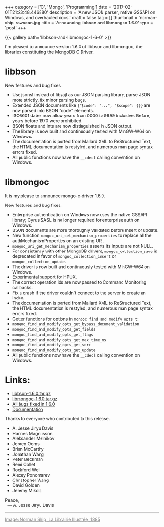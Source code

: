 +++
category = ['C', 'Mongo', 'Programming']
date = '2017-02-01T21:23:48.446880'
description = 'A new JSON parser, native GSSAPI on Windows, and overhauled docs.'
draft = false
tag = []
thumbnail = 'norman-ship-rawscan.jpg'
title = 'Announcing libbson and libmongoc 1.6.0'
type = 'post'
+++

{{< gallery path="libbson-and-libmongoc-1-6-0" >}}

I'm pleased to announce version 1.6.0 of libbson and libmongoc,
the libraries constituting the MongoDB C Driver.

# **libbson**

New features and bug fixes:

* Use jsonsl instead of libyajl as our JSON parsing library, parse JSON more
strictly, fix minor parsing bugs.
* Extended JSON documents like ``{"$code": "...", "$scope": {}}`` are now parsed
into BSON "code" elements.
* ISO8601 dates now allow years from 0000 to 9999 inclusive. Before, years
before 1970 were prohibited.
* BSON floats and ints are now distinguished in JSON output.
* The library is now built and continuously tested with MinGW-W64 on Windows.
* The documentation is ported from Mallard XML to ReStructured Text, the
HTML documentation is restyled, and numerous man page syntax errors fixed.
* All public functions now have the ``__cdecl`` calling convention on Windows.

# **libmongoc**

It is my please to announce mongo-c-driver 1.6.0.

New features and bug fixes:

* Enterprise authentication on Windows now uses the native GSSAPI library;
Cyrus SASL is no longer required for enterprise auth on Windows.
* BSON documents are more thoroughly validated before insert or update.
* New function ``mongoc_uri_set_mechanism_properties`` to replace all the
authMechanismProperties on an existing URI.
* ``mongoc_uri_get_mechanism_properties`` asserts its inputs are not NULL.
* For consistency with other MongoDB drivers, ``mongoc_collection_save`` is
deprecated in favor of ``mongoc_collection_insert`` or ``mongoc_collection_update``.
* The driver is now built and continuously tested with MinGW-W64 on Windows.
* Experimental support for HPUX.
* The correct operation ids are now passed to Command Monitoring callbacks.
* Fix a crash if the driver couldn't connect to the server to create an index.
* The documentation is ported from Mallard XML to ReStructured Text, the
HTML documentation is restyled, and numerous man page syntax errors fixed.
* Getter functions for options in ``mongoc_find_and_modify_opts_t``:
* ``mongoc_find_and_modify_opts_get_bypass_document_validation``
* ``mongoc_find_and_modify_opts_get_fields``
* ``mongoc_find_and_modify_opts_get_flags``
* ``mongoc_find_and_modify_opts_get_max_time_ms``
* ``mongoc_find_and_modify_opts_get_sort``
* ``mongoc_find_and_modify_opts_get_update``
* All public functions now have the ``__cdecl`` calling convention on Windows.


# **Links:**

* [libbson-1.6.0.tar.gz](https://github.com/mongodb/libbson/releases/download/1.6.0/libbson-1.6.0.tar.gz)
* [libmongoc-1.6.0.tar.gz](https://github.com/mongodb/mongo-c-driver/releases/download/1.6.0/mongo-c-driver-1.6.0.tar.gz)
* [All bugs fixed in 1.6.0](https://jira.mongodb.org/browse/CDRIVER/fixforversion/17213/)
* [Documentation](http://mongoc.org/)


Thanks to everyone who contributed to this release.

<ul><li>A. Jesse Jiryu Davis<li>Hannes Magnusson<li>Aleksander Melnikov<li>Jeroen Ooms<li>Brian McCarthy<li>Jonathan Wang<li>Peter Beckman<li>Remi Collet<li>Rockford Wei<li>Alexey Ponomarev<li>Christopher Wang<li>David Golden<li>Jeremy Mikola</ul>

Peace,<br>
&nbsp;&nbsp;&mdash; A. Jesse Jiryu Davis

<hr/>

<a style="color: gray" href="http://www.oldbookillustrations.com/illustrations/norman-ship/">Image: Norman Ship, La Librairie Illustrée, 1885</a>
